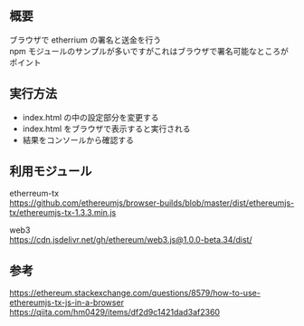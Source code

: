 ## 概要

ブラウザで etherrium の署名と送金を行う  
npm モジュールのサンプルが多いですがこれはブラウザで署名可能なところがポイント

## 実行方法

- index.html の中の設定部分を変更する
- index.html をブラウザで表示すると実行される
- 結果をコンソールから確認する

## 利用モジュール

etherreum-tx  
https://github.com/ethereumjs/browser-builds/blob/master/dist/ethereumjs-tx/ethereumjs-tx-1.3.3.min.js

web3  
https://cdn.jsdelivr.net/gh/ethereum/web3.js@1.0.0-beta.34/dist/

## 参考

https://ethereum.stackexchange.com/questions/8579/how-to-use-ethereumjs-tx-js-in-a-browser  
https://qiita.com/hm0429/items/df2d9c1421dad3af2360
